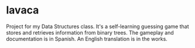 # lavaca
Project for my Data Structures class. It's a self-learning guessing game that stores and retrieves information from binary trees. 
The gameplay and documentation is in Spanish. An English translation is in the works.
